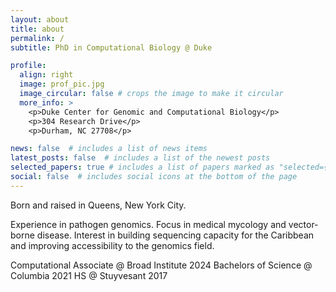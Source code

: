```yaml
---
layout: about
title: about
permalink: /
subtitle: PhD in Computational Biology @ Duke 

profile:
  align: right
  image: prof_pic.jpg
  image_circular: false # crops the image to make it circular
  more_info: >
    <p>Duke Center for Genomic and Computational Biology</p> 
    <p>304 Research Drive</p>
    <p>Durham, NC 27708</p>

news: false  # includes a list of news items
latest_posts: false  # includes a list of the newest posts
selected_papers: true # includes a list of papers marked as "selected={true}"
social: false  # includes social icons at the bottom of the page
---
```

Born and raised in Queens, New York City.  

Experience in pathogen genomics. Focus in medical mycology and vector-borne disease. Interest in building sequencing capacity for the Caribbean and improving accessibility to the genomics field. 

Computational Associate @ Broad Institute 2024
Bachelors of Science @ Columbia 2021
HS @ Stuyvesant 2017 
